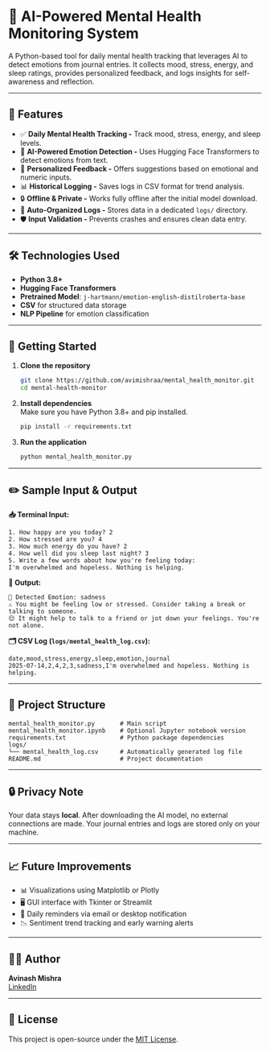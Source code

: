 # 🧠 AI-Powered Mental Health Monitoring System

A Python-based tool for daily mental health tracking that leverages AI to detect emotions from journal entries. It collects mood, stress, energy, and sleep ratings, provides personalized feedback, and logs insights for self-awareness and reflection.

---

## 📌 Features

- ✅ **Daily Mental Health Tracking -** Track mood, stress, energy, and sleep levels.
- 🤖 **AI-Powered Emotion Detection -** Uses Hugging Face Transformers to detect emotions from text.
- 💬 **Personalized Feedback -** Offers suggestions based on emotional and numeric inputs.
- 📊 **Historical Logging -** Saves logs in CSV format for trend analysis.
- 🔒 **Offline & Private -** Works fully offline after the initial model download.
- 📁 **Auto-Organized Logs -** Stores data in a dedicated `logs/` directory.
- 🛡️ **Input Validation -** Prevents crashes and ensures clean data entry.

---

## 🛠️ Technologies Used

- **Python 3.8+**
- **Hugging Face Transformers**
- **Pretrained Model**: `j-hartmann/emotion-english-distilroberta-base`
- **CSV** for structured data storage
- **NLP Pipeline** for emotion classification

---

## 🚀 Getting Started

1. **Clone the repository**
   ```bash
   git clone https://github.com/avimishraa/mental_health_monitor.git
   cd mental-health-monitor
   ```

2. **Install dependencies**  
   Make sure you have Python 3.8+ and pip installed.
   ```bash
   pip install -r requirements.txt
   ```

3. **Run the application**
   ```bash
   python mental_health_monitor.py
   ```

---

## ✏️ Sample Input & Output

**📥 Terminal Input:**
```
1. How happy are you today? 2
2. How stressed are you? 4
3. How much energy do you have? 2
4. How well did you sleep last night? 3
5. Write a few words about how you're feeling today:
I'm overwhelmed and hopeless. Nothing is helping.
```

**🤖 Output:**
```
🧠 Detected Emotion: sadness
⚠️ You might be feeling low or stressed. Consider taking a break or talking to someone.
😔 It might help to talk to a friend or jot down your feelings. You're not alone.
```

**🗂️ CSV Log (`logs/mental_health_log.csv`):**
```csv
date,mood,stress,energy,sleep,emotion,journal
2025-07-14,2,4,2,3,sadness,I'm overwhelmed and hopeless. Nothing is helping.
```

---

## 🧩 Project Structure

```
mental_health_monitor.py       # Main script
mental_health_monitor.ipynb    # Optional Jupyter notebook version
requirements.txt               # Python package dependencies
logs/
└── mental_health_log.csv      # Automatically generated log file
README.md                      # Project documentation
```

---

## 🔒 Privacy Note

Your data stays **local**. After downloading the AI model, no external connections are made. Your journal entries and logs are stored only on your machine.

---

## 📈 Future Improvements

- 📊 Visualizations using Matplotlib or Plotly
- 🖥️ GUI interface with Tkinter or Streamlit
- 🔔 Daily reminders via email or desktop notification
- 📉 Sentiment trend tracking and early warning alerts

---

## 👨‍💻 Author

**Avinash Mishra**  
[LinkedIn](https://www.linkedin.com/in/avinash-mishra)

---

## 📄 License

This project is open-source under the [MIT License](LICENSE).
